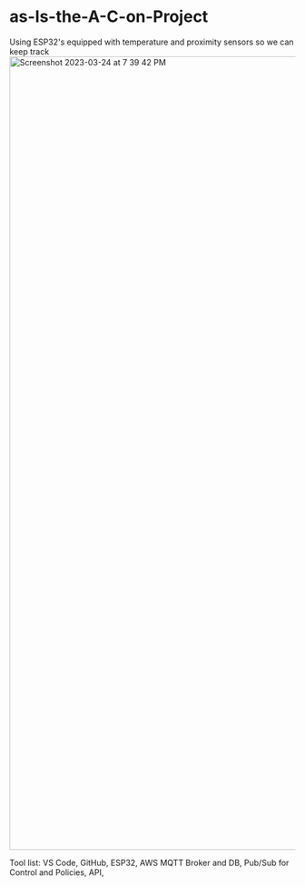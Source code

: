 # as-Is-the-A-C-on-Project
Using ESP32's equipped with temperature and proximity sensors so we can keep track 
<img width="1397" alt="Screenshot 2023-03-24 at 7 39 42 PM" src="https://user-images.githubusercontent.com/92095819/227664028-3fd04da7-3e7e-4176-a01b-d5492852942a.png">

Tool list:
  VS Code,
  GitHub,
  ESP32,
  AWS MQTT Broker and DB,
  Pub/Sub for Control and Policies,
  API,
  
